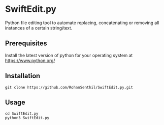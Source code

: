 # SwiftEdit.py
Python file editing tool to automate replacing, concatenating or removing all instances of a certain string/text.

## Prerequisites
Install the latest version of python for your operating system at https://www.python.org/

## Installation
`git clone https://github.com/RohanSenthil/SwiftEdit.py.git`

## Usage
`cd SwiftEdit.py`   
`python3 SwiftEdit.py`   